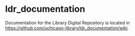 # ldr_documentation
Documentation for the Library Digital Repository is located in https://github.com/uchicago-library/ldr_documentation/wiki.
